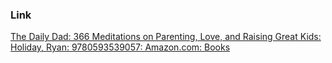 ### Link
[The Daily Dad: 366 Meditations on Parenting, Love, and Raising Great Kids: Holiday, Ryan: 9780593539057: Amazon.com: Books](https://www.amazon.com/Daily-Dad-Meditations-Parenting-Raising/dp/0593539052/ref=sr_1_8?crid=1WE1G54KJL7AL&dib=eyJ2IjoiMSJ9.mqej5SGUMpRW0rOhedRAjfwRWe4CvLurtfk767YdcRW6xpjYfwnl_jws5qDnU-Vod-NslPfvWzd1UBWxV5FouM9MPItqvJPT4gdVRknC8mjfXbriuJ-oqyXRGkQxdz-Xe5w7s6PfYj5Ndx9hxKNehnbjT2bMYIy0ywp9u7BdMnDh0L51Ce0h5CpGYvJfCbsivXl1UkmXBcstZnUPRGc9_1NGi70MUX8OTD4Gc3hVlAc.PB9VwKXqwJDW0mMpWvS1mdSiT5tpFsC_BI0T4XYpiBA&dib_tag=se&keywords=parenting&qid=1737704913&s=books&sprefix=parenting%2Cstripbooks-intl-ship%2C245&sr=1-8)

